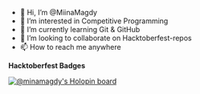 - 👋 Hi, I’m @MiinaMagdy
- 👀 I’m interested in Competitive Programming
- 🌱 I’m currently learning Git & GitHub
- 💞️ I’m looking to collaborate on Hacktoberfest-repos
- 📫 How to reach me anywhere

**Hacktoberfest Badges**

[![@minamagdy's Holopin board](https://holopin.io/api/user/board?user=minamagdy)](https://holopin.io/@minamagdy)

<!---
MiinaMagdy/MiinaMagdy is a ✨ special ✨ repository because its `README.md` (this file) appears on your GitHub profile.
You can click the Preview link to take a look at your changes.
--->
